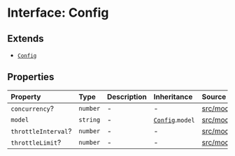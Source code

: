 # Interface: Config

## Extends

- [`Config`](../../Base/interfaces/Config.md)

## Properties

| Property | Type | Description | Inheritance | Source |
| :------ | :------ | :------ | :------ | :------ |
| `concurrency`? | `number` | - | - | [src/model/types.ts:238](https://github.com/dexaai/llm-tools/blob/5a38bb8/src/model/types.ts#L238) |
| `model` | `string` | - | [`Config`](../../Base/interfaces/Config.md).`model` | [src/model/types.ts:31](https://github.com/dexaai/llm-tools/blob/5a38bb8/src/model/types.ts#L31) |
| `throttleInterval`? | `number` | - | - | [src/model/types.ts:240](https://github.com/dexaai/llm-tools/blob/5a38bb8/src/model/types.ts#L240) |
| `throttleLimit`? | `number` | - | - | [src/model/types.ts:239](https://github.com/dexaai/llm-tools/blob/5a38bb8/src/model/types.ts#L239) |
